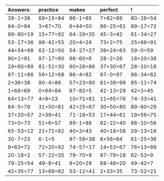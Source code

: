 | Answers: | practice | makes | perfect | ! |
| :--- | :--- | :--- | :--- | :--- |
| 39-1=38 | 69+15=84 | 86-1=85 | 7+82=89 | 80-26=54 | 
| 94-0=94 | 3+67=70 | 6+44=50 | 86-25=61 | 89-17=72 | 
| 99-80=19 | 15+77=92 | 64-29=35 | 45-3=42 | 61-34=27 | 
| 53-17=36 | 96-41=55 | 20+4=24 | 73+2=75 | 25+66=91 | 
| 44+54=98 | 62-12=50 | 54-27=27 | 39+24=63 | 59-0=59 | 
| 90+1=91 | 97-17=80 | 66-60=6 | 28-2=26 | 18+20=38 | 
| 29+60=89 | 81-51=30 | 60+26=86 | 37+30=67 | 28-10=18 | 
| 97-11=86 | 56+12=68 | 86-4=82 | 97-0=97 | 96-34=62 | 
| 2+36=38 | 90-4=86 | 57+23=80 | 61+38=99 | 85-11=74 | 
| 1+68=69 | 0+84=84 | 87-82=5 | 42-13=29 | 42+3=45 | 
| 64+13=77 | 4+9=13 | 10+71=81 | 11+65=76 | 74-33=41 | 
| 84-5=79 | 31+50=81 | 42+25=67 | 30+50=80 | 89-60=29 | 
| 37+20=57 | 2+39=41 | 71-18=53 | 17+44=61 | 19+56=75 | 
| 73+0=73 | 51+6=57 | 89-1=88 | 62-22=40 | 66-10=56 | 
| 65-53=12 | 21+71=92 | 40+3=43 | 40+18=58 | 29-13=16 | 
| 30-7=23 | 6-1=5 | 97-59=38 | 8+56=64 | 61-25=36 | 
| 9+63=72 | 72+20=92 | 74-57=17 | 14+53=67 | 76+13=89 | 
| 20-18=2 | 57-22=35 | 79-70=9 | 97-79=18 | 62-53=9 | 
| 79-25=54 | 49-8=41 | 9+20=29 | 68-48=20 | 49-42=7 | 
| 42+35=77 | 13+69=82 | 53-12=41 | 2+33=35 | 73-52=21 | 
